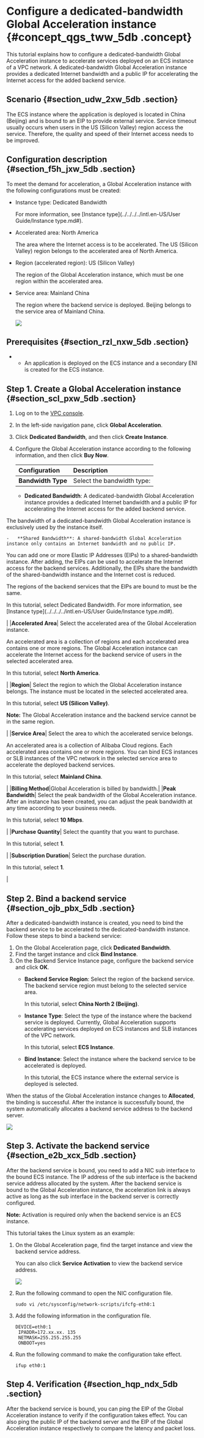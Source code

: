 # Configure a dedicated-bandwidth Global Acceleration instance {#concept_qgs_tww_5db .concept}

This tutorial explains how to configure a dedicated-bandwidth Global Acceleration instance to accelerate services deployed on an ECS instance of a VPC network. A dedicated-bandwidth Global Acceleration instance provides a dedicated Internet bandwidth and a public IP for accelerating the Internet access for the added backend service.

## Scenario {#section_udw_2xw_5db .section}

The ECS instance where the application is deployed is located in China \(Beijing\) and is bound to an EIP to provide external service. Service timeout usually occurs when users in the US \(Silicon Valley\) region access the service. Therefore, the quality and speed of their Internet access needs to be improved.

## Configuration description {#section_f5h_jxw_5db .section}

To meet the demand for acceleration, a Global Acceleration instance with the following configurations must be created:

-   Instance type: Dedicated Bandwidth

    For more information, see [Instance type](../../../../intl.en-US/User Guide/Instance type.md#).

-   Accelerated area: North America

    The area where the Internet access is to be accelerated. The US \(Silicon Valley\) region belongs to the accelerated area of North America.

-   Region \(accelerated region\): US \(Silicon Valley\)

    The region of the Global Acceleration instance, which must be one region within the accelerated area.

-   Service area: Mainland China

    The region where the backend service is deployed. Beijing belongs to the service area of Mainland China.

    ![](http://static-aliyun-doc.oss-cn-hangzhou.aliyuncs.com/assets/img/12632/15343868911372_en-US.png)


## Prerequisites {#section_rzl_nxw_5db .section}

-   -   An application is deployed on the ECS instance and a secondary ENI is created for the ECS instance.


## Step 1. Create a Global Acceleration instance {#section_scl_pxw_5db .section}

1.  Log on to the [VPC console](https://vpcnext.console.aliyun.com).
2.  In the left-side navigation pane, click **Global Acceleration**.
3.  Click **Dedicated Bandwidth**, and then click **Create Instance**.
4.  Configure the Global Acceleration instance according to the following information, and then click **Buy Now**.

    |Configuration|Description|
    |:------------|:----------|
    |**Bandwidth Type**| Select the bandwidth type:

    -   **Dedicated Bandwidth**: A dedicated-bandwidth Global Acceleration instance provides a dedicated Internet bandwidth and a public IP for accelerating the Internet access for the added backend service.

The bandwidth of a dedicated-bandwidth Global Acceleration instance is exclusively used by the instance itself.

    -   **Shared Bandwidth**: A shared-bandwidth Global Acceleration instance only contains an Internet bandwidth and no public IP.

You can add one or more Elastic IP Addresses \(EIPs\) to a shared-bandwidth instance. After adding, the EIPs can be used to accelerate the Internet access for the backend services. Additionally, the EIPs share the bandwidth of the shared-bandwidth instance and the Internet cost is reduced.

The regions of the backend services that the EIPs are bound to must be the same.

 In this tutorial, select Dedicated Bandwidth. For more information, see [Instance type](../../../../intl.en-US/User Guide/Instance type.md#).

 |
    |**Accelerated Area**| Select the accelerated area of the Global Acceleration instance.

 An accelerated area is a collection of regions and each accelerated area contains one or more regions. The Global Acceleration instance can accelerate the Internet access for the backend service of users in the selected accelerated area.

 In this tutorial, select **North America**.

 |
    |**Region**| Select the region to which the Global Acceleration instance belongs. The instance must be located in the selected accelerated area.

 In this tutorial, select **US \(Silicon Valley\)**.

 **Note:** The Global Acceleration instance and the backend service cannot be in the same region.

 |
    |**Service Area**| Select the area to which the accelerated service belongs.

 An accelerated area is a collection of Alibaba Cloud regions. Each accelerated area contains one or more regions. You can bind ECS instances or SLB instances of the VPC network in the selected service area to accelerate the deployed backend services.

 In this tutorial, select **Mainland China**.

 |
    |**Billing Method**|Global Acceleration is billed by bandwidth.|
    |**Peak Bandwidth**| Select the peak bandwidth of the Global Acceleration instance. After an instance has been created, you can adjust the peak bandwidth at any time according to your business needs.

 In this tutorial, select **10 Mbps**.

 |
    |**Purchase Quantity**| Select the quantity that you want to purchase.

 In this tutorial, select **1**.

 |
    |**Subscription Duration**| Select the purchase duration.

 In this tutorial, select **1**.

 |


## Step 2. Bind a backend service {#section_ojb_pbx_5db .section}

After a dedicated-bandwidth instance is created, you need to bind the backend service to be accelerated to the dedicated-bandwidth instance. Follow these steps to bind a backend service:

1.  On the Global Acceleration page, click **Dedicated Bandwidth**.
2.  Find the target instance and click **Bind Instance**.
3.  On the Backend Service Instance page, configure the backend service and click **OK**.
    -   **Backend Service Region**: Select the region of the backend service. The backend service region must belong to the selected service area.

        In this tutorial, select **China North 2 \(Beijing\)**.

    -   **Instance Type**: Select the type of the instance where the backend service is deployed. Currently, Global Acceleration supports accelerating services deployed on ECS instances and SLB instances of the VPC network.

        In this tutorial, select **ECS Instance**.

    -   **Bind Instance**: Select the instance where the backend service to be accelerated is deployed.

        In this tutorial, the ECS instance where the external service is deployed is selected.


When the status of the Global Acceleration instance changes to **Allocated**, the binding is successful. After the instance is successfully bound, the system automatically allocates a backend service address to the backend server.

![](http://static-aliyun-doc.oss-cn-hangzhou.aliyuncs.com/assets/img/12632/15343868911391_en-US.png)

## Step 3. Activate the backend service {#section_e2b_xcx_5db .section}

After the backend service is bound, you need to add a NIC sub interface to the bound ECS instance. The IP address of the sub interface is the backend service address allocated by the system. After the backend service is bound to the Global Acceleration instance, the acceleration link is always active as long as the sub interface in the backend server is correctly configured.

**Note:** Activation is required only when the backend service is an ECS instance.

This tutorial takes the Linux system as an example:

1.  On the Global Acceleration page, find the target instance and view the backend service address.

    You can also click **Service Activation** to view the backend service address.

    ![](http://static-aliyun-doc.oss-cn-hangzhou.aliyuncs.com/assets/img/12632/15343868921392_en-US.png)

2.  Run the following command to open the NIC configuration file.

    ```
    sudo vi /etc/sysconfig/network-scripts/ifcfg-eth0:1
    ```

3.  Add the following information in the configuration file.

    ```
    DEVICE=eth0:1
     IPADDR=172.xx.xx. 135
     NETMASK=255.255.255.255
     ONBOOT=yes
    ```

4.  Run the following command to make the configuration take effect.

    ```
    ifup eth0:1
    ```


## Step 4. Verification {#section_hqp_ndx_5db .section}

After the backend service is bound, you can ping the EIP of the Global Acceleration instance to verify if the configuration takes effect. You can also ping the public IP of the backend server and the EIP of the Global Acceleration instance respectively to compare the latency and packet loss.

